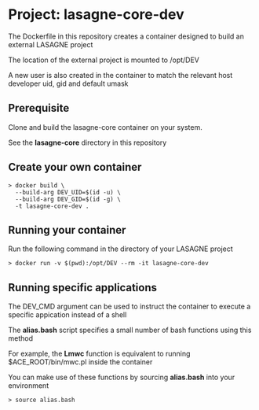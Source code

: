 # Project: lasagne-core-dev

The Dockerfile in this repository creates a container designed to build an external LASAGNE project

The location of the external project is mounted to /opt/DEV

A new user is also created in the container to match the relevant host developer uid, gid and default umask

## Prerequisite

Clone and build the lasagne-core container on your system.

See the __lasagne-core__ directory in this repository

## Create your own container

```
> docker build \
  --build-arg DEV_UID=$(id -u) \
  --build-arg DEV_GID=$(id -g) \
  -t lasagne-core-dev .
```

## Running your container

Run the following command in the directory of your LASAGNE project

```
> docker run -v $(pwd):/opt/DEV --rm -it lasagne-core-dev
```

## Running specific applications

The DEV_CMD argument can be used to instruct the container to execute a specific appication instead of a shell

The __alias.bash__ script specifies a small number of bash functions using this method

For example, the __Lmwc__ function is equivalent to running $ACE_ROOT/bin/mwc.pl inside the container

You can make use of these functions by sourcing __alias.bash__ into your environment

```
> source alias.bash
```
